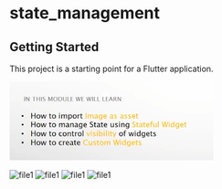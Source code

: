 # state_management

## Getting Started

This project is a starting point for a Flutter application.

![img.png](img.png)

<img width="200" alt="file1" src="https://github.com/PaponAhasan/MEGAROLL-APP-using-Flutter/assets/59710234/50facfda-9bff-4448-bcca-1d1e0296feba">
<img width="200" alt="file1" src="https://github.com/PaponAhasan/MEGAROLL-APP-using-Flutter/assets/59710234/dab1ede5-56f8-4824-b7a9-bae8d131f362">
<img width="200" alt="file1" src="https://github.com/PaponAhasan/MEGAROLL-APP-using-Flutter/assets/59710234/b74df0c0-10e8-4317-9822-87439421121e">
<img width="200" alt="file1" src="https://github.com/PaponAhasan/MEGAROLL-APP-using-Flutter/assets/59710234/7bef0773-7059-4637-9e36-a5ed023497e4">




